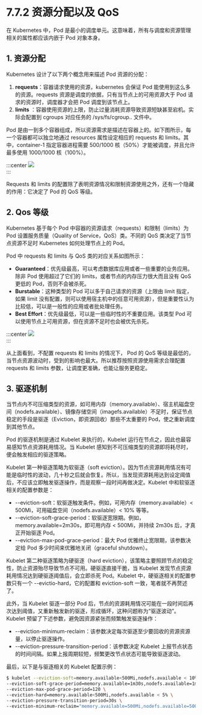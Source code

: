 # 7.7.2 资源分配以及 QoS

在 Kubernetes 中，Pod 是最小的调度单元。这意味着，所有与调度和资源管理相关的属性都应该内嵌于 Pod 对象本身。

## 1. 资源分配

Kubernetes 设计了以下两个概念用来描述 Pod 资源的分配：

1. **requests**：容器请求使用的资源，kubernetes 会保证 Pod 能使用到这么多的资源。requests 资源是调度的依据，只有当节点上的可用资源大于 Pod 请求的资源时，调度器才会把 Pod 调度到该节点上。
2. **limits** ：容器使用资源的上限，防止过量消耗资源导致资源短缺甚至宕机。实际会配置到 cgroups 对应任务的 /sys/fs/cgroup.. 文件中。

Pod 是由一到多个容器组成，所以资源需求是描述在容器上的。如下图所示，每一个容器都可以独立地通过 resources 属性设定相应的 requests 和 limits。其中，container-1 指定容器进程需要 500/1000 核（50%）才能被调度，并且允许最多使用 1000/1000 核（100%）。

:::center
  ![](../assets/requests-limits.png)<br/>
:::

Requests 和 limits 的配置除了表明资源情况和限制资源使用之外，还有一个隐藏的作用：它决定了 Pod 的 QoS 等级。

## 2. Qos 等级

Kubernetes 基于每个 Pod 中容器的资源请求（requests）和限制（limits）为 Pod 设置服务质量（Quality of Service，QoS）类。不同的 QoS 类决定了当节点资源不足时 Kubernetes 如何处理节点上的 Pod。

Pod 中 requests 和 limits 与 QoS 类的对应关系如图所示：

- **Guaranteed**：优先级最高，可以考虑数据库应用或者一些重要的业务应用。除非 Pod 使用超过了它们的 limits，或者节点的内存压力很大而且没有 QoS 更低的 Pod，否则不会被杀死。
- **Burstable**：这种类型的 Pod 可以多于自己请求的资源（上限由 limit 指定，如果 limit 没有配置，则可以使用宿主机中的任意可用资源），但是重要性认为比较低，可以是一般性的应用或者批处理任务。
- **Best Effort**：优先级最低，可以是一些临时性的不重要应用。该类型 Pod 可以使用节点上可用资源，但在资源不足时也会被优先杀死。

:::center
  ![](../assets/qos.webp)<br/>
:::

从上面看到，不配置 requests 和 limits 的情况下， Pod 的 QoS 等级是最低的，当节点资源波动时，受到的影响也最大。所以推荐按照资源使用需求合理配置 requests 和 limits 参数，让调度更准确，也能让服务更稳定。

## 3. 驱逐机制

当节点内不可压缩类型的资源，如可用内存（memory.available）、宿主机磁盘空间（nodefs.available）、镜像存储空间（imagefs.available）不足时，保证节点稳定的手段是驱逐（Eviction，即资源回收）那些不太重要的 Pod，使之重新调度到其他节点。

Pod 的驱逐机制是通过 Kubelet 来执行的，Kubelet 运行在节点之，因此也最容易感知节点资源耗用情况。当 Kubelet 感知到不可压缩类型的资源即将耗尽时，便会触发相应的驱逐策略。

Kubelet 第一种驱逐策略为软驱逐（soft eviction）。因为节点资源耗用情况有可能是临时性的波动，几十秒之后就会恢复。所以，当发现资源耗用达到设定阈值后，不应该立即触发驱逐操作，而是观察一段时间再做决定。Kubelet 中和软驱逐相关的配置参数是：

- --eviction-soft：软驱逐触发条件。例如，可用内存（memory.available）< 500Mi，可用磁盘空间（nodefs.available）< 10% 等等。
- --eviction-soft-grace-period：软驱逐宽限期。例如，memory.available=2m30s，即可用内存 < 500Mi，并持续 2m30s 后，才真正开始驱逐 Pod。
- --eviction-max-pod-grace-period：最大 Pod 优雅终止宽限期，该参数决定给 Pod 多少时间来优雅地关闭（graceful shutdown）。

Kubelet 第二种驱逐策略为硬驱逐（hard eviction），该策略主要照顾节点的稳定性，防止资源殆尽导致节点不可用。硬驱逐直接干脆，当 Kubelet 发现节点资源耗用情况达到硬驱逐阈值后，会立即杀死 Pod。Kubelet 中，硬驱逐相关的配置参数只有一个 --evictio-hard，它的配置和 eviction-soft 一致，笔者就不再赘述了。

此外，当 Kubelet 驱逐一部分 Pod 后，节点的资源耗用情况可能在一段时间后再次达到阈值，又重新触发新的驱逐，形成循环，这种问题称为“驱逐波动”。Kubelet 预留了下述参数，避免因资源紧张而频繁触发驱逐操作：
- --eviction-minimum-reclaim：该参数决定每次驱逐至少要回收的资源资源量，以停止驱逐操作。
- --eviction-pressure-transition-period：该参数决定 Kubelet 上报节点状态的时间间隔。如果上报周期较短，频繁更改节点状态可能导致驱逐波动。

最后，以下是与驱逐相关的 Kubelet 配置示例：

```bash
$ kubelet --eviction-soft=memory.available<500Mi,nodefs.available < 10%,nodefs.inodesFree < 5%,imagefs.available < 15% \
--eviction-soft-grace-period=memory.available=1m30s,nodefs.available=1m30s \
--eviction-max-pod-grace-period=120 \
--eviction-hard=memory.available<500Mi,nodefs.available < 5% \
--eviction-pressure-transition-period=30s \
--eviction-minimum-reclaim="memory.available=500Mi,nodefs.available=500Mi,imagefs.available=1Gi"
```




